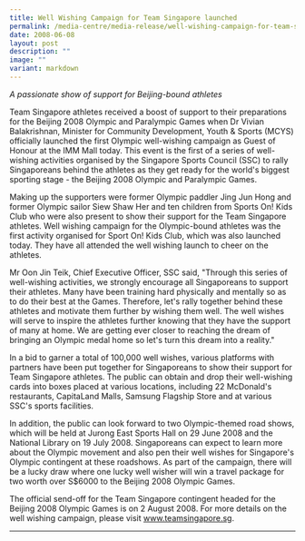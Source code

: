 ```yaml
---
title: Well Wishing Campaign for Team Singapore launched
permalink: /media-centre/media-release/well-wishing-campaign-for-team-singapore-launched/
date: 2008-06-08
layout: post
description: ""
image: ""
variant: markdown
---
```

_A passionate show of support for Beijing-bound athletes_

Team Singapore athletes received a boost of support to their preparations for the Beijing 2008 Olympic and Paralympic Games when Dr Vivian Balakrishnan, Minister for Community Development, Youth &amp; Sports (MCYS) officially launched the first Olympic well-wishing campaign as Guest of Honour at the IMM Mall today. This event is the first of a series of well-wishing activities organised by the Singapore Sports Council (SSC) to rally Singaporeans behind the athletes as they get ready for the world's biggest sporting stage - the Beijing 2008 Olympic and Paralympic Games.

Making up the supporters were former Olympic paddler Jing Jun Hong and former Olympic sailor Siew Shaw Her and ten children from Sports On! Kids Club who were also present to show their support for the Team Singapore athletes. Well wishing campaign for the Olympic-bound athletes was the first activity organised for Sport On! Kids Club, which was also launched today. They have all attended the well wishing launch to cheer on the athletes.

Mr Oon Jin Teik, Chief Executive Officer, SSC said, "Through this series of well-wishing activities, we strongly encourage all Singaporeans to support their athletes. Many have been training hard physically and mentally so as to do their best at the Games. Therefore, let's rally together behind these athletes and motivate them further by wishing them well. The well wishes will serve to inspire the athletes further knowing that they have the support of many at home. We are getting ever closer to reaching the dream of bringing an Olympic medal home so let's turn this dream into a reality."

In a bid to garner a total of 100,000 well wishes, various platforms with partners have been put together for Singaporeans to show their support for Team Singapore athletes. The public can obtain and drop their well-wishing cards into boxes placed at various locations, including 22 McDonald's restaurants, CapitaLand Malls, Samsung Flagship Store and at various SSC's sports facilities.

In addition, the public can look forward to two Olympic-themed road shows, which will be held at Jurong East Sports Hall on 29 June 2008 and the National Library on 19 July 2008. Singaporeans can expect to learn more about the Olympic movement and also pen their well wishes for Singapore's Olympic contingent at these roadshows. As part of the campaign, there will be a lucky draw where one lucky well wisher will win a travel package for two worth over S$6000 to the Beijing 2008 Olympic Games.

The official send-off for the Team Singapore contingent headed for the Beijing 2008 Olympic Games is on 2 August 2008. For more details on the well wishing campaign, please visit www.teamsingapore.sg.

---
